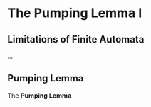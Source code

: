 # The Pumping Lemma I

## Limitations of Finite Automata
...

## Pumping Lemma
The **Pumping Lemma**  

